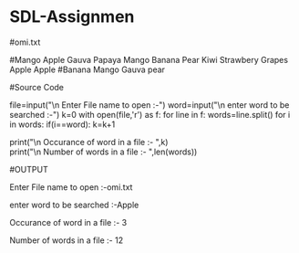 # SDL-Assignmen

#omi.txt

#Mango Apple Gauva Papaya Mango Banana Pear Kiwi Strawbery Grapes Apple Apple
#Banana Mango Gauva pear 


#Source Code

file=input("\n Enter File name to open :-")
word=input("\n enter word to be searched :-")
k=0
with open(file,'r') as f:
    for line in f:
        words=line.split()
        for i in words:
            if(i==word):
                k=k+1
                
print("\n Occurance of word in a file :- ",k)                
print("\n Number of words in a file :- ",len(words))
           

#OUTPUT

Enter File name to open :-omi.txt

 enter word to be searched :-Apple

 Occurance of word in a file :-  3

 Number of words in a file :-  12


